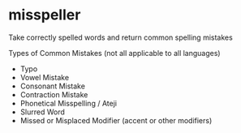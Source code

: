 # misspeller
Take correctly spelled words and return common spelling mistakes

Types of Common Mistakes (not all applicable to all languages)
- Typo
- Vowel Mistake
- Consonant Mistake
- Contraction Mistake
- Phonetical Misspelling / Ateji
- Slurred Word
- Missed or Misplaced Modifier (accent or other modifiers)
